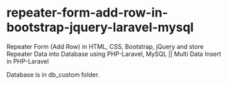 # repeater-form-add-row-in-bootstrap-jquery-laravel-mysql
Repeater Form (Add Row) in HTML, CSS, Bootstrap, jQuery and store Repeater Data into Database using PHP-Laravel, MySQL || Multi Data Insert in PHP-Laravel

Database is in db_custom folder.
